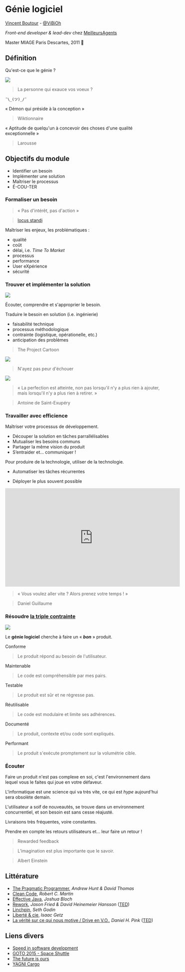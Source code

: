 # Génie logiciel

[Vincent Boutour](https://vibioh.fr) - [@ViBiOh](https://github.com/ViBiOh)

*Front-end developer & lead-dev* chez [MeilleursAgents](http://www.meilleursagents.com)

Master MIAGE Paris Descartes, 2011 👴


## Définition

Qu'est-ce que le génie ?


![](img/genie.png)

> La personne qui exauce vos voeux ?

`¯\_(ツ)_/¯`


« Démon qui préside à la conception »

> Wiktionnaire


« Aptitude de quelqu'un à concevoir des choses d'une qualité exceptionnelle »

> Larousse


## Objectifs du module


* Identifier un besoin
* Implémenter une solution
* Maîtriser le processus
* É-COU-TER


### Formaliser un besoin

> « Pas d'intérêt, pas d'action »

> [locus standi](https://fr.wikipedia.org/wiki/Intérêt_à_agir)


Maîtriser les enjeux, les problématiques :

* qualité
* coût
* délai, i.e. *Time To Market*
* processus
* performance
* User eXpérience
* sécurité


### Trouver et implémenter la solution

![](img/shadok.jpg)


Écouter, comprendre et s'approprier le besoin.


Traduire le besoin en solution (i.e. ingénierie)

* faisabilité technique
* processus méthodologique
* contrainte (logistique, opérationelle, etc.)
* anticipation des problèmes


> The Project Cartoon

![](img/cartoon.png)


> N'ayez pas peur d'échouer

![](img/fail.png)


> « La perfection est atteinte, non pas lorsqu'il n'y a plus rien à ajouter, mais lorsqu'il n'y a plus rien à retirer. »

> Antoine de Saint-Exupéry


### Travailler avec efficience


Maîtriser votre processus de développement.


* Découper la solution en tâches parrallélisables
* Mutualiser les besoins communs
* Partager la même vision du produit
* S’entraider et… communiquer !


Pour produire de la technologie, utiliser de la technologie.

* Automatiser les tâches récurrentes

* Déployer le plus souvent possible


<iframe width="560" height="315" src="https://www.youtube.com/embed/0SM6t4F4CdY" frameborder="0" allow="autoplay; encrypted-media" allowfullscreen></iframe>


> « Vous voulez aller vite ? Alors prenez votre temps ! »

> Daniel Guillaume


### Résoudre [la triple contrainte](https://en.wikipedia.org/wiki/Project_management_triangle)


![](img/triptique.jpg)


Le **génie logiciel** cherche à faire un « ***bon*** » produit.


Conforme

> Le produit répond au besoin de l'utilisateur.


Maintenable

> Le code est compréhensible par mes pairs.


Testable

> Le produit est sûr et ne régresse pas.


Réutilisable

> Le code est modulaire et limite ses adhérences.


Documenté

> Le produit, contexte et/ou code sont expliqués.


Performant

> Le produit s'exécute promptement sur la volumétrie cible.


### Écouter


Faire un produit n'est pas complexe en soi, c'est l'environnement dans lequel vous le faites qui joue en votre défaveur.


L'informatique est une science qui va très vite, ce qui est *hype* aujourd'hui sera obsolète demain.


L'utilisateur a soif de nouveautés, se trouve dans un environnement concurrentiel, et son besoin est sans cesse réajusté.


Livraisons très fréquentes, voire constantes.


Prendre en compte les retours utilisateurs et... leur faire un retour !

> Rewarded feedback


> L’imagination est plus importante que le savoir.

> Albert Einstein


## Littérature

* [The Pragmatic Programmer](http://www.amazon.fr/dp/B003GCTQAE), *Andrew Hunt & David Thomas*
* [Clean Code](http://www.amazon.fr/dp/B001GSTOAM), *Robert C. Martin*
* [Effective Java](http://www.amazon.fr/dp/B00B8V09HY), *Joshua Bloch*
* [Rework](http://www.amazon.fr/dp/B003ELY7PG), *Jason Fried & David Heinemeier Hansson* ([TED](https://www.ted.com/talks/dan_pink_on_motivation))
* [Linchpin](http://www.amazon.fr/dp/0749953357), *Seth Godin*
* [Liberté & cie](http://amzn.eu/7xAo3m6), *Isaac Getz*
* [La vérité sur ce qui nous motive / Drive en V.O.](http://amzn.eu/33hnA5B), *Daniel H. Pink* ([TED](https://www.ted.com/talks/dan_pink_on_motivation))


## Liens divers

* [Speed in software development](https://www.targetprocess.com/articles/speed-in-software-development/)
* [GOTO 2015 - Space Shuttle](https://www.youtube.com/watch?v=AyrRoKN_kvg)
* [The future is ours](https://www.youtube.com/watch?v=rDiUVS_-4_Q)
* [YAGNI Cargo](https://codeahoy.com/2017/08/19/yagni-cargo-cult-and-overengineering-the-planes-wont-land-just-because-you-built-a-runway-in-your-backyard/)
